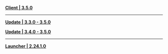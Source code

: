 **[Client | 3.5.0](https://autopatchhk.yuanshen.com/client_app/download/pc_zip/20230220120928_iIYV9krGiWL06eeB/GenshinImpact_3.5.0.zip)**

---

**[Update | 3.3.0 - 3.5.0](https://autopatchhk.yuanshen.com/client_app/update/hk4e_global/10/game_3.3.0_3.5.0_hdiff_jFk1USEdyHepP3uG.zip)**

**[Update | 3.4.0 - 3.5.0](https://autopatchhk.yuanshen.com/client_app/update/hk4e_global/10/game_3.4.0_3.5.0_hdiff_rXYAZvelstu54E2c.zip)**

---

**[Launcher | 2.24.1.0](https://autopatchhk.yuanshen.com/client_app/update/hk4e_global/10/update_20230215211748_a8c6f6791Tz6ckWd.zip)**
